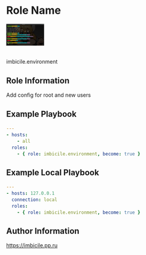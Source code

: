 # Role Name

<a href="./assets/logo">
  <img src="./img/work.png" width="20%" />
</a>
<br><br>

imbicile.environment

## Role Information

Add config for root and new users

## Example Playbook

```yml
---
- hosts:
    - all
  roles:
    - { role: imbicile.environment, become: true }
```

## Example Local Playbook

```yml
---
- hosts: 127.0.0.1
  connection: local
  roles:
    - { role: imbicile.environment, become: true }
```

## Author Information

https://imbicile.pp.ru
